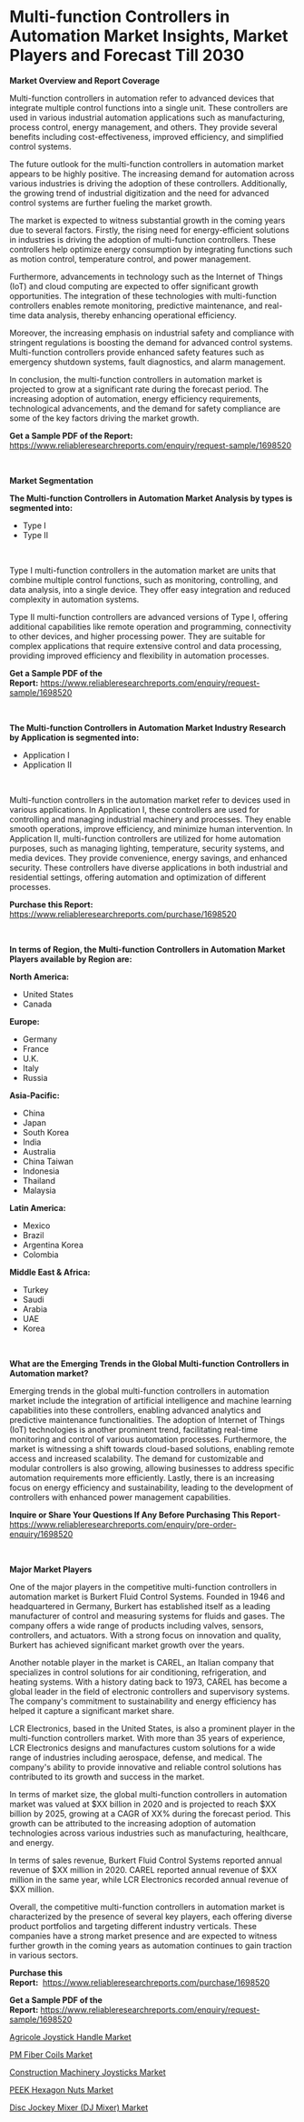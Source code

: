 <p><h1>Multi-function Controllers in Automation Market Insights, Market Players and Forecast Till 2030</h1></p><p><strong>Market Overview and Report Coverage</strong></p>
<p><p>Multi-function controllers in automation refer to advanced devices that integrate multiple control functions into a single unit. These controllers are used in various industrial automation applications such as manufacturing, process control, energy management, and others. They provide several benefits including cost-effectiveness, improved efficiency, and simplified control systems.</p><p>The future outlook for the multi-function controllers in automation market appears to be highly positive. The increasing demand for automation across various industries is driving the adoption of these controllers. Additionally, the growing trend of industrial digitization and the need for advanced control systems are further fueling the market growth.</p><p>The market is expected to witness substantial growth in the coming years due to several factors. Firstly, the rising need for energy-efficient solutions in industries is driving the adoption of multi-function controllers. These controllers help optimize energy consumption by integrating functions such as motion control, temperature control, and power management.</p><p>Furthermore, advancements in technology such as the Internet of Things (IoT) and cloud computing are expected to offer significant growth opportunities. The integration of these technologies with multi-function controllers enables remote monitoring, predictive maintenance, and real-time data analysis, thereby enhancing operational efficiency.</p><p>Moreover, the increasing emphasis on industrial safety and compliance with stringent regulations is boosting the demand for advanced control systems. Multi-function controllers provide enhanced safety features such as emergency shutdown systems, fault diagnostics, and alarm management.</p><p>In conclusion, the multi-function controllers in automation market is projected to grow at a significant rate during the forecast period. The increasing adoption of automation, energy efficiency requirements, technological advancements, and the demand for safety compliance are some of the key factors driving the market growth.</p></p>
<p><strong>Get a Sample PDF of the Report:</strong> <a href="https://www.reliableresearchreports.com/enquiry/request-sample/1698520">https://www.reliableresearchreports.com/enquiry/request-sample/1698520</a></p>
<p>&nbsp;</p>
<p><strong>Market Segmentation</strong></p>
<p><strong>The Multi-function Controllers in Automation Market Analysis by types is segmented into:</strong></p>
<p><ul><li>Type I</li><li>Type II</li></ul></p>
<p>&nbsp;</p>
<p><p>Type I multi-function controllers in the automation market are units that combine multiple control functions, such as monitoring, controlling, and data analysis, into a single device. They offer easy integration and reduced complexity in automation systems.</p><p>Type II multi-function controllers are advanced versions of Type I, offering additional capabilities like remote operation and programming, connectivity to other devices, and higher processing power. They are suitable for complex applications that require extensive control and data processing, providing improved efficiency and flexibility in automation processes.</p></p>
<p><strong>Get a Sample PDF of the Report:</strong>&nbsp;<a href="https://www.reliableresearchreports.com/enquiry/request-sample/1698520">https://www.reliableresearchreports.com/enquiry/request-sample/1698520</a></p>
<p>&nbsp;</p>
<p><strong>The Multi-function Controllers in Automation Market Industry Research by Application is segmented into:</strong></p>
<p><ul><li>Application I</li><li>Application II</li></ul></p>
<p>&nbsp;</p>
<p><p>Multi-function controllers in the automation market refer to devices used in various applications. In Application I, these controllers are used for controlling and managing industrial machinery and processes. They enable smooth operations, improve efficiency, and minimize human intervention. In Application II, multi-function controllers are utilized for home automation purposes, such as managing lighting, temperature, security systems, and media devices. They provide convenience, energy savings, and enhanced security. These controllers have diverse applications in both industrial and residential settings, offering automation and optimization of different processes.</p></p>
<p><strong>Purchase this Report:</strong>&nbsp; <a href="https://www.reliableresearchreports.com/purchase/1698520">https://www.reliableresearchreports.com/purchase/1698520</a></p>
<p>&nbsp;</p>
<p><strong>In terms of Region, the Multi-function Controllers in Automation Market Players available by Region are:</strong></p>
<p>
    <p> <strong> North America: </strong>
        <ul>
            <li>United States</li>
            <li>Canada</li>
        </ul>
        </p> 
    <p> <strong> Europe: </strong>
        <ul>
            <li>Germany</li>
            <li>France</li>
            <li>U.K.</li>
            <li>Italy</li>
            <li>Russia</li>
        </ul>
        </p> 
    <p> <strong> Asia-Pacific: </strong>
        <ul>
            <li>China</li>
            <li>Japan</li>
            <li>South Korea</li>
            <li>India</li>
            <li>Australia</li>
            <li>China Taiwan</li>
            <li>Indonesia</li>
            <li>Thailand</li>
            <li>Malaysia</li>
        </ul>
        </p> 
    <p> <strong> Latin America: </strong>
        <ul>
            <li>Mexico</li>
            <li>Brazil</li>
            <li>Argentina Korea</li>
            <li>Colombia</li>
        </ul>
        </p> 
    <p> <strong> Middle East & Africa: </strong>
        <ul>
            <li>Turkey</li>
            <li>Saudi</li>
            <li>Arabia</li>
            <li>UAE</li>
            <li>Korea</li>
        </ul>
    </p>
    </p>
<p>&nbsp;</p>
<p><strong>What are the Emerging Trends in the Global Multi-function Controllers in Automation market?</strong></p>
<p><p>Emerging trends in the global multi-function controllers in automation market include the integration of artificial intelligence and machine learning capabilities into these controllers, enabling advanced analytics and predictive maintenance functionalities. The adoption of Internet of Things (IoT) technologies is another prominent trend, facilitating real-time monitoring and control of various automation processes. Furthermore, the market is witnessing a shift towards cloud-based solutions, enabling remote access and increased scalability. The demand for customizable and modular controllers is also growing, allowing businesses to address specific automation requirements more efficiently. Lastly, there is an increasing focus on energy efficiency and sustainability, leading to the development of controllers with enhanced power management capabilities.</p></p>
<p><strong>Inquire or Share Your Questions If Any Before Purchasing This Report</strong>- <a href="https://www.reliableresearchreports.com/enquiry/pre-order-enquiry/1698520">https://www.reliableresearchreports.com/enquiry/pre-order-enquiry/1698520</a></p>
<p>&nbsp;</p>
<p><strong>Major Market Players</strong></p>
<p><p>One of the major players in the competitive multi-function controllers in automation market is Burkert Fluid Control Systems. Founded in 1946 and headquartered in Germany, Burkert has established itself as a leading manufacturer of control and measuring systems for fluids and gases. The company offers a wide range of products including valves, sensors, controllers, and actuators. With a strong focus on innovation and quality, Burkert has achieved significant market growth over the years.</p><p>Another notable player in the market is CAREL, an Italian company that specializes in control solutions for air conditioning, refrigeration, and heating systems. With a history dating back to 1973, CAREL has become a global leader in the field of electronic controllers and supervisory systems. The company's commitment to sustainability and energy efficiency has helped it capture a significant market share.</p><p>LCR Electronics, based in the United States, is also a prominent player in the multi-function controllers market. With more than 35 years of experience, LCR Electronics designs and manufactures custom solutions for a wide range of industries including aerospace, defense, and medical. The company's ability to provide innovative and reliable control solutions has contributed to its growth and success in the market.</p><p>In terms of market size, the global multi-function controllers in automation market was valued at $XX billion in 2020 and is projected to reach $XX billion by 2025, growing at a CAGR of XX% during the forecast period. This growth can be attributed to the increasing adoption of automation technologies across various industries such as manufacturing, healthcare, and energy.</p><p>In terms of sales revenue, Burkert Fluid Control Systems reported annual revenue of $XX million in 2020. CAREL reported annual revenue of $XX million in the same year, while LCR Electronics recorded annual revenue of $XX million.</p><p>Overall, the competitive multi-function controllers in automation market is characterized by the presence of several key players, each offering diverse product portfolios and targeting different industry verticals. These companies have a strong market presence and are expected to witness further growth in the coming years as automation continues to gain traction in various sectors.</p></p>
<p><strong>Purchase this Report:</strong>&nbsp;&nbsp;<a href="https://www.reliableresearchreports.com/purchase/1698520">https://www.reliableresearchreports.com/purchase/1698520</a></p>
<p></p>
<p><strong>Get a Sample PDF of the Report:</strong>&nbsp;<a href="https://www.reliableresearchreports.com/enquiry/request-sample/1698520">https://www.reliableresearchreports.com/enquiry/request-sample/1698520</a></p>
<p><p><a href="https://www.linkedin.com/pulse/agricole-joystick-handle-market-share-amp-new-trends-analysis-a2lyc/">Agricole Joystick Handle Market</a></p><p><a href="https://medium.com/@kimwalker82/pm-fiber-coils-market-the-key-to-successful-business-strategy-forecast-till-2030-581510f6a5bc">PM Fiber Coils Market</a></p><p><a href="https://www.linkedin.com/pulse/construction-machinery-joysticks-market-share-amp-new-trends-k10jc/">Construction Machinery Joysticks Market</a></p><p><a href="https://github.com/rahu1506/Market-Research-Report-List-1/blob/main/peek-hexagon-nuts-market.md">PEEK Hexagon Nuts Market</a></p><p><a href="https://medium.com/@abdulkoss1954/analyzing-disc-jockey-mixer-dj-mixer-market-global-industry-perspective-and-forecast-2023-to-cac67a019192">Disc Jockey Mixer (DJ Mixer) Market</a></p></p>